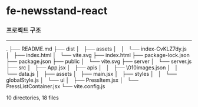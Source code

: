 # fe-newsstand-react

### 프로젝트 구조

---

.
├── README.md
├── dist
│   ├── assets
│   │   └── index-CvKLZ7dy.js
│   ├── index.html
│   └── vite.svg
├── index.html
├── package-lock.json
├── package.json
├── public
│   └── vite.svg
├── server
│   └── server.js
├── src
│   ├── App.jsx
│   ├── apis
│   │   ├── \010images.json
│   │   └── data.js
│   ├── assets
│   ├── main.jsx
│   ├── styles
│   │   └── globalStyle.js
│   └── ui
│   ├── PressItem.jsx
│   └── PressListContainer.jsx
└── vite.config.js

10 directories, 18 files
